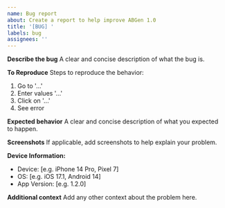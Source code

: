 ```yaml
---
name: Bug report
about: Create a report to help improve ABGen 1.0
title: '[BUG] '
labels: bug
assignees: ''
---
```


**Describe the bug**
A clear and concise description of what the bug is.

**To Reproduce**
Steps to reproduce the behavior:
1. Go to '...'
2. Enter values '...'
3. Click on '...'
4. See error

**Expected behavior**
A clear and concise description of what you expected to happen.

**Screenshots**
If applicable, add screenshots to help explain your problem.

**Device Information:**
 - Device: [e.g. iPhone 14 Pro, Pixel 7]
 - OS: [e.g. iOS 17.1, Android 14]
 - App Version: [e.g. 1.2.0]

**Additional context**
Add any other context about the problem here.
